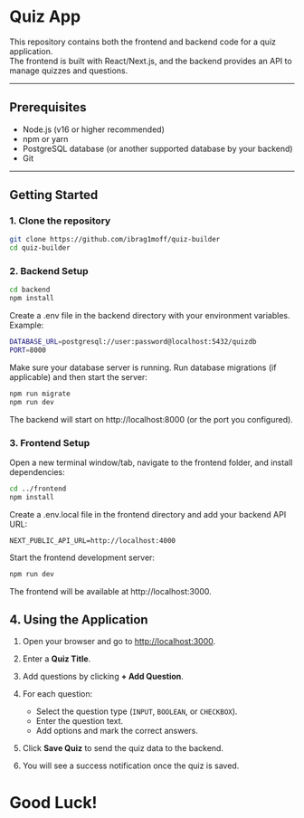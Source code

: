 # Quiz App

This repository contains both the frontend and backend code for a quiz application.  
The frontend is built with React/Next.js, and the backend provides an API to manage quizzes and questions.

---

## Prerequisites

- Node.js (v16 or higher recommended)
- npm or yarn
- PostgreSQL database (or another supported database by your backend)
- Git

---

## Getting Started

### 1. Clone the repository

```bash
git clone https://github.com/ibrag1moff/quiz-builder
cd quiz-builder
```
### 2. Backend Setup
```bash
cd backend
npm install
```
Create a .env file in the backend directory with your environment variables. Example: 
```bash
DATABASE_URL=postgresql://user:password@localhost:5432/quizdb
PORT=8000
```
Make sure your database server is running. Run database migrations (if applicable) and then start the server:
```bash
npm run migrate
npm run dev
```

The backend will start on http://localhost:8000 (or the port you configured).

### 3. Frontend Setup
Open a new terminal window/tab, navigate to the frontend folder, and install dependencies:
```bash
cd ../frontend
npm install
```
Create a .env.local file in the frontend directory and add your backend API URL:
```
NEXT_PUBLIC_API_URL=http://localhost:4000
```
Start the frontend development server:
```bash
npm run dev
```
The frontend will be available at http://localhost:3000.

## 4. Using the Application

1. Open your browser and go to [http://localhost:3000](http://localhost:3000).

2. Enter a **Quiz Title**.

3. Add questions by clicking **+ Add Question**.

4. For each question:
   - Select the question type (`INPUT`, `BOOLEAN`, or `CHECKBOX`).
   - Enter the question text.
   - Add options and mark the correct answers.

5. Click **Save Quiz** to send the quiz data to the backend.

6. You will see a success notification once the quiz is saved.

# Good Luck!
